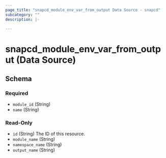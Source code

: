 ```yaml
---
page_title: "snapcd_module_env_var_from_output Data Source - snapcd"
subcategory: ""
description: |-
  
---
```


# snapcd_module_env_var_from_output (Data Source)






<!-- schema generated by tfplugindocs -->
## Schema

### Required

- `module_id` (String)
- `name` (String)

### Read-Only

- `id` (String) The ID of this resource.
- `module_name` (String)
- `namespace_name` (String)
- `output_name` (String)
